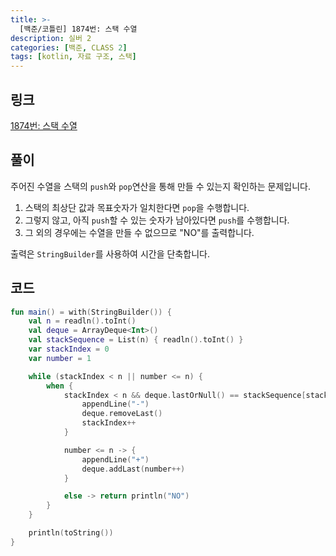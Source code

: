 ```yaml
---
title: >-
  [백준/코틀린] 1874번: 스택 수열
description: 실버 2
categories: [백준, CLASS 2]
tags: [kotlin, 자료 구조, 스택]
---
```


## 링크
[1874번: 스택 수열](https://www.acmicpc.net/problem/1874)

## 풀이
주어진 수열을 스택의 `push`와 `pop`연산을 통해 만들 수 있는지 확인하는 문제입니다.

1. 스택의 최상단 값과 목표숫자가 일치한다면 `pop`을 수행합니다.
2. 그렇지 않고, 아직 `push`할 수 있는 숫자가 남아있다면 `push`를 수행합니다.
3. 그 외의 경우에는 수열을 만들 수 없으므로 "NO"를 출력합니다.

출력은 `StringBuilder`를 사용하여 시간을 단축합니다.

## 코드
```kotlin
fun main() = with(StringBuilder()) {
    val n = readln().toInt()
    val deque = ArrayDeque<Int>()
    val stackSequence = List(n) { readln().toInt() }
    var stackIndex = 0
    var number = 1

    while (stackIndex < n || number <= n) {
        when {
            stackIndex < n && deque.lastOrNull() == stackSequence[stackIndex] -> {
                appendLine("-")
                deque.removeLast()
                stackIndex++
            }

            number <= n -> {
                appendLine("+")
                deque.addLast(number++)
            }

            else -> return println("NO")
        }
    }

    println(toString())
}

```
